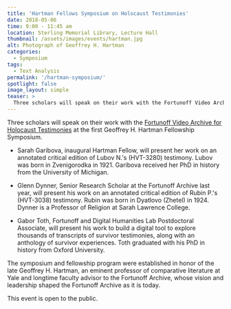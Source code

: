 ```yaml
---
title: 'Hartman Fellows Symposium on Holocaust Testimonies'
date: 2018-05-06
time: 9:00 - 11:45 am
location: Sterling Memorial Library, Lecture Hall
thumbnail: /assets/images/events/hartman.jpg
alt: Photograph of Geoffrey H. Hartman
categories:
  - Symposium
tags:
  - Text Analysis
permalink: '/hartman-symposium/'
spotlight: false
image_layout: simple
teaser: >
  Three scholars will speak on their work with the Fortunoff Video Archive for Holocaust Testimonies at the first Geoffrey H. Hartman Fellowship Symposium.
---
```


Three scholars will speak on their work with the <a href='https://web.library.yale.edu/testimonies' target='_blank'>Fortunoff Video Archive for Holocaust Testimonies</a> at the first Geoffrey H. Hartman Fellowship Symposium.

- Sarah Garibova, inaugural Hartman Fellow, will present her work on an annotated critical edition of Lubov N.'s (HVT-3280) testimony. Lubov was born in Zvenigorodka in 1921. Garibova received her PhD in history from the University of Michigan.

- Glenn Dynner, Senior Research Scholar at the Fortunoff Archive last year, will present his work on an annotated critical edition of Rubin P.'s (HVT-3038) testimony. Rubin was born in Dyatlovo (Zhetel) in 1924. Dynner is a Professor of Religion at Sarah Lawrence College.

- Gabor Toth, Fortunoff and Digital Humanities Lab Postdoctoral Associate, will present his work to build a digital tool to explore thousands of transcripts of survivor testimonies, along with an anthology of survivor experiences. Toth graduated with his PhD in history from Oxford University.

The symposium and fellowship program were established in honor of the late Geoffrey H. Hartman, an eminent professor of comparative literature at Yale and longtime faculty advisor to the Fortunoff Archive, whose vision and leadership shaped the Fortunoff Archive as it is today.

This event is open to the public.